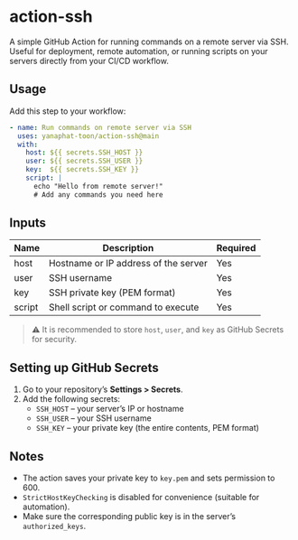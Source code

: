 # action-ssh

A simple GitHub Action for running commands on a remote server via SSH.  
Useful for deployment, remote automation, or running scripts on your servers directly from your CI/CD workflow.

## Usage

Add this step to your workflow:

```yaml
- name: Run commands on remote server via SSH
  uses: yanaphat-toon/action-ssh@main
  with:
    host: ${{ secrets.SSH_HOST }}
    user: ${{ secrets.SSH_USER }}
    key:  ${{ secrets.SSH_KEY }}
    script: |
      echo "Hello from remote server!"
      # Add any commands you need here
```

## Inputs

| Name   | Description                          | Required |
|--------|--------------------------------------|----------|
| host   | Hostname or IP address of the server | Yes      |
| user   | SSH username                        | Yes      |
| key    | SSH private key (PEM format)        | Yes      |
| script | Shell script or command to execute  | Yes      |

> :warning: It is recommended to store `host`, `user`, and `key` as GitHub Secrets for security.

## Setting up GitHub Secrets

1. Go to your repository’s **Settings > Secrets**.
2. Add the following secrets:
   - `SSH_HOST` – your server’s IP or hostname
   - `SSH_USER` – your SSH username
   - `SSH_KEY` – your private key (the entire contents, PEM format)

## Notes

- The action saves your private key to `key.pem` and sets permission to 600.
- `StrictHostKeyChecking` is disabled for convenience (suitable for automation).
- Make sure the corresponding public key is in the server’s `authorized_keys`.
